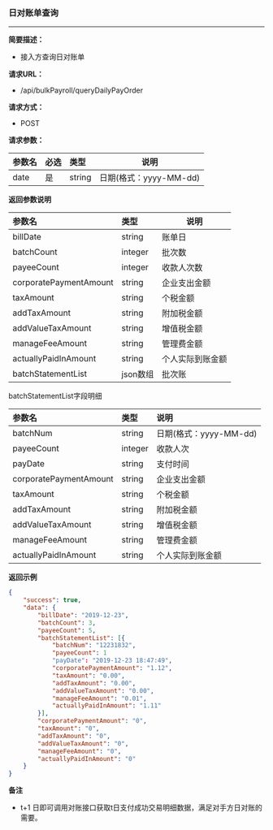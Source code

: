 ### 日对账单查询

---

**简要描述：**

* 接入方查询日对账单

**请求URL：**

* /api/bulkPayroll/queryDailyPayOrder

**请求方式：**

* POST 

**请求参数：**

| 参数名 | 必选 | 类型 | 说明 |
| :--- | :--- | :--- | --- |
| date | 是 | string | 日期\(格式：yyyy-MM-dd\) |

**返回参数说明**

| 参数名 | 类型 | 说明 |
| :--- | :--- | --- |
| billDate | string | 账单日 |
| batchCount | integer | 批次数 |
| payeeCount | integer | 收款人次数 |
| corporatePaymentAmount | string | 企业支出金额 |
| taxAmount | string | 个税金额 |
| addTaxAmount | string | 附加税金额 |
| addValueTaxAmount | string | 增值税金额 |
| manageFeeAmount | string | 管理费金额 |
| actuallyPaidInAmount | string | 个人实际到账金额 |
| batchStatementList | json数组 | 批次账 |

batchStatementList字段明细

| 参数名 | 类型 | 说明 |
| :--- | :--- | :--- |
| batchNum | string | 日期\(格式：yyyy-MM-dd\) |
| payeeCount | integer | 收款人次 |
| payDate | string | 支付时间 |
| corporatePaymentAmount | string | 企业支出金额 |
| taxAmount | string | 个税金额 |
| addTaxAmount | string | 附加税金额 |
| addValueTaxAmount | string | 增值税金额 |
| manageFeeAmount | string | 管理费金额 |
| actuallyPaidInAmount | string | 个人实际到账金额 |

**返回示例**

```json
{
    "success": true,
    "data": {
        "billDate": "2019-12-23",
        "batchCount": 3,
        "payeeCount": 5,
        "batchStatementList": [{
            "batchNum": "12231832",
            "payeeCount": 1
            "payDate": "2019-12-23 18:47:49",
            "corporatePaymentAmount": "1.12",
            "taxAmount": "0.00",
            "addTaxAmount": "0.00",
            "addValueTaxAmount": "0.00",
            "manageFeeAmount": "0.01",
            "actuallyPaidInAmount": "1.11"
        }],
        "corporatePaymentAmount": "0",
        "taxAmount": "0",
        "addTaxAmount": "0",
        "addValueTaxAmount": "0",
        "manageFeeAmount": "0",
        "actuallyPaidInAmount": "0"
    }
}
```

**备注**

* t+1 日即可调用对账接口获取t日支付成功交易明细数据，满足对手方日对账的需要。



